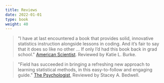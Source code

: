 ```yaml
---
title: Reviews
date: 2022-01-01
type: book
weight: 40
---
```



> "I have at last encountered a book that provides solid, innovative statistics instruction alongside lessons in coding. And it’s fair to say that it does so like no other … If only I’d had this book back in grad school." [American Scientist](https://www.americanscientist.org/article/stats-and-fiction). Reviewed by Katie L. Burke.

> "Field has succeeded in bringing a refreshing new approach to learning statistical methods, in this easy-to-follow and engaging guide." [The Psychologist](https://thepsychologist.bps.org.uk/stand-out-story-stats), Reviewed by Stacey A. Bedwell. 
